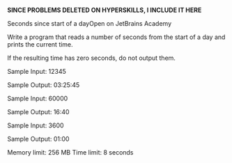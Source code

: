******SINCE PROBLEMS DELETED ON HYPERSKILLS, I INCLUDE IT HERE******

Seconds since start of a dayOpen on JetBrains Academy

Write a program that reads a number of seconds from the start of a day and prints the current time.

If the resulting time has zero seconds, do not output them.


Sample Input:
12345

Sample Output:
03:25:45


Sample Input:
60000

Sample Output:
16:40


Sample Input:
3600

Sample Output:
01:00



Memory limit: 256 MB
Time limit: 8 seconds
